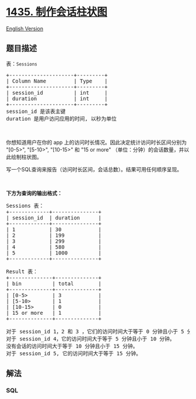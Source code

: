 # [1435. 制作会话柱状图](https://leetcode-cn.com/problems/create-a-session-bar-chart)

[English Version](https://github.com/yanglr/leetcode-ac/blob/master/assets/1400-1499/1435.Create%20a%20Session%20Bar%20Chart/README_EN.md)

## 题目描述

<!-- 这里写题目描述 -->

<p>表：<code>Sessions</code></p>

<pre>+---------------------+---------+
| Column Name         | Type    |
+---------------------+---------+
| session_id          | int     |
| duration            | int     |
+---------------------+---------+
session_id 是该表主键
duration 是用户访问应用的时间, 以秒为单位
</pre>

<p>&nbsp;</p>

<p>你想知道用户在你的 app 上的访问时长情况。因此决定统计访问时长区间分别为 &quot;[0-5&gt;&quot;, &quot;[5-10&gt;&quot;, &quot;[10-15&gt;&quot;&nbsp;和&nbsp;&quot;15 or more&quot; （单位：分钟）的会话数量，并以此绘制柱状图。</p>

<p>写一个SQL查询来报告（访问时长区间，会话总数）。结果可用任何顺序呈现。</p>

<p>&nbsp;</p>

<p><strong>下方为查询的输出格式：</strong></p>

<pre>Sessions 表：
+-------------+---------------+
| session_id  | duration      |
+-------------+---------------+
| 1           | 30            |
| 2           | 199           |
| 3           | 299           |
| 4           | 580           |
| 5           | 1000          |
+-------------+---------------+

Result 表：
+--------------+--------------+
| bin          | total        |
+--------------+--------------+
| [0-5&gt;        | 3            |
| [5-10&gt;       | 1            |
| [10-15&gt;      | 0            |
| 15 or more   | 1            |
+--------------+--------------+

对于 session_id 1，2 和 3 ，它们的访问时间大于等于 0 分钟且小于 5 分钟。
对于 session_id 4，它的访问时间大于等于 5 分钟且小于 10 分钟。
没有会话的访问时间大于等于 10 分钟且小于 15 分钟。
对于 session_id 5, 它的访问时间大于等于 15 分钟。
</pre>


## 解法

<!-- 这里可写通用的实现逻辑 -->

<!-- tabs:start -->

### **SQL**

```sql

```

<!-- tabs:end -->
